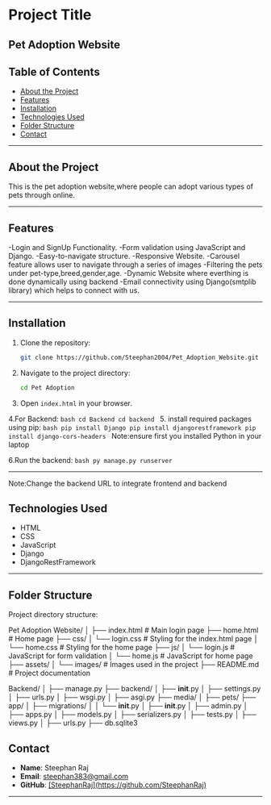 # Project Title

## Pet Adoption Website

## Table of Contents

- [About the Project](#about-the-project)
- [Features](#features)
- [Installation](#installation)
- [Technologies Used](#technologies-used)
- [Folder Structure](#folder-structure)
- [Contact](#contact)

---

## About the Project
This is the pet adoption website,where people can adopt various types of pets through online.

---

## Features
-Login and SignUp Functionality.
-Form validation using JavaScript and Django.
-Easy-to-navigate structure.
-Responsive Website.
-Carousel feature allows user to navigate through a series of images
-Filtering the pets under pet-type,breed,gender,age.
-Dynamic Website where everthing is done dynamically using backend
-Email connectivity using Django(smtplib library) which helps to connect with us.

---

## Installation

1. Clone the repository:
   ```bash
   git clone https://github.com/Steephan2004/Pet_Adoption_Website.git
   ```
2. Navigate to the project directory:
   ```bash
   cd Pet Adoption
   ```
3. Open `index.html` in your browser.

4.For Backend:
    ```bash
    cd Backend
    cd backend
    ```
5. install required packages using pip:
    ```bash
    pip install Django
    pip install djangorestframework
    pip install django-cors-headers
    ```
    Note:ensure first you installed Python in your laptop

6.Run the backend:
    ```bash
    py manage.py runserver
    ```

---
Note:Change the backend URL to integrate frontend and backend

## Technologies Used
- HTML
- CSS
- JavaScript
- Django
- DjangoRestFramework

---

## Folder Structure
Project directory structure:

Pet Adoption Website/
│
├── index.html        # Main login page
├── home.html        # Home page
├── css/
│   └── login.css     # Styling for the index.html page
│   └── home.css     # Styling for the home page
├── js/
│   └── login.js      # JavaScript for form validation
│   └── home.js      # JavaScript for home page
├── assets/
│   └── images/       # Images used in the project
├── README.md         # Project documentation


Backend/
│
├── manage.py
├── backend/
│   ├── __init__.py
│   ├── settings.py
│   ├── urls.py
│   ├── wsgi.py
│   ├── asgi.py
├── media/
│   ├── pets/
├── app/
│   ├── migrations/
│   │   └── __init__.py
│   ├── __init__.py
│   ├── admin.py
│   ├── apps.py
│   ├── models.py
│   ├── serializers.py
│   ├── tests.py
│   ├── views.py
│   ├── urls.py
├── db.sqlite3



## Contact
- **Name**: Steephan Raj
- **Email**: steephan383@gmail.com
- **GitHub**: [\[SteephanRaj\](https://github.com/SteephanRaj)](https://github.com/Steephan2004)

---
